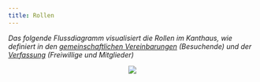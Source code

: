 ```yaml
---
title: Rollen
---
```

*Das folgende Flussdiagramm visualisiert die Rollen im Kanthaus, wie definiert in den [ gemeinschaftlichen Vereinbarungen](../collectiveagreements/) (Besuchende) und der [ Verfassung](../constitution/) (Freiwillige und Mitglieder)*

<div style="display: flex; flex-wrap: wrap; justify-content: space-around;">
  <img src="/pics/currentPositionFlow.svg" />
</div>

<br></br>
